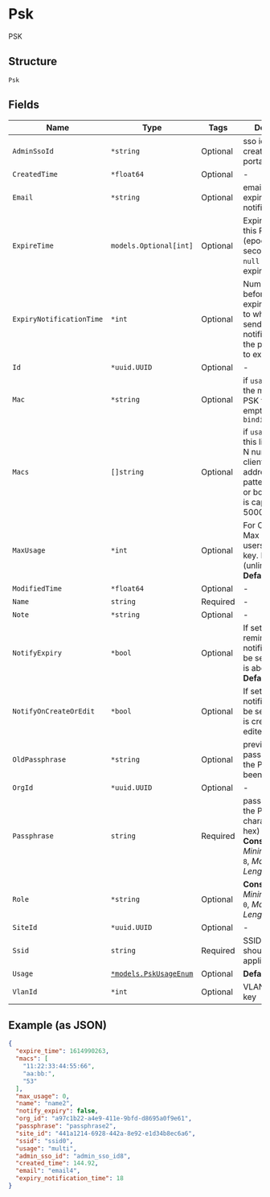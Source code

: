
# Psk

PSK

## Structure

`Psk`

## Fields

| Name | Type | Tags | Description |
|  --- | --- | --- | --- |
| `AdminSsoId` | `*string` | Optional | sso id for psk created from psk portal |
| `CreatedTime` | `*float64` | Optional | - |
| `Email` | `*string` | Optional | email to send psk expiring notifications to |
| `ExpireTime` | `models.Optional[int]` | Optional | Expire time for this PSK key (epoch time in seconds). Default `null` (as no expiration) |
| `ExpiryNotificationTime` | `*int` | Optional | Number of days before psk is expired. Used as to when to start sending reminder notification when the psk is about to expire |
| `Id` | `*uuid.UUID` | Optional | - |
| `Mac` | `*string` | Optional | if `usage`==`single`, the mac that this PSK ties to, empty if `auto-binding` |
| `Macs` | `[]string` | Optional | if `usage`==`macs`, this list contains N number of client mac addresses or mac patterns(11:22:*) or both. This list is capped at 5000 |
| `MaxUsage` | `*int` | Optional | For Org PSK Only. Max concurrent users for this PSK key. Default is 0 (unlimited)<br>**Default**: `0` |
| `ModifiedTime` | `*float64` | Optional | - |
| `Name` | `string` | Required | - |
| `Note` | `*string` | Optional | - |
| `NotifyExpiry` | `*bool` | Optional | If set to true, reminder notification will be sent when psk is about to expire<br>**Default**: `false` |
| `NotifyOnCreateOrEdit` | `*bool` | Optional | If set to true, notification will be sent when psk is created or edited |
| `OldPassphrase` | `*string` | Optional | previous passphrase of the PSK if it has been rotated |
| `OrgId` | `*uuid.UUID` | Optional | - |
| `Passphrase` | `string` | Required | passphrase of the PSK (8-63 character or 64 in hex)<br>**Constraints**: *Minimum Length*: `8`, *Maximum Length*: `64` |
| `Role` | `*string` | Optional | **Constraints**: *Minimum Length*: `0`, *Maximum Length*: `32` |
| `SiteId` | `*uuid.UUID` | Optional | - |
| `Ssid` | `string` | Required | SSID this PSK should be applicable to |
| `Usage` | [`*models.PskUsageEnum`](../../doc/models/psk-usage-enum.md) | Optional | **Default**: `"multi"` |
| `VlanId` | `*int` | Optional | VLAN for this PSK key |

## Example (as JSON)

```json
{
  "expire_time": 1614990263,
  "macs": [
    "11:22:33:44:55:66",
    "aa:bb:",
    "53"
  ],
  "max_usage": 0,
  "name": "name2",
  "notify_expiry": false,
  "org_id": "a97c1b22-a4e9-411e-9bfd-d8695a0f9e61",
  "passphrase": "passphrase2",
  "site_id": "441a1214-6928-442a-8e92-e1d34b8ec6a6",
  "ssid": "ssid0",
  "usage": "multi",
  "admin_sso_id": "admin_sso_id8",
  "created_time": 144.92,
  "email": "email4",
  "expiry_notification_time": 18
}
```

